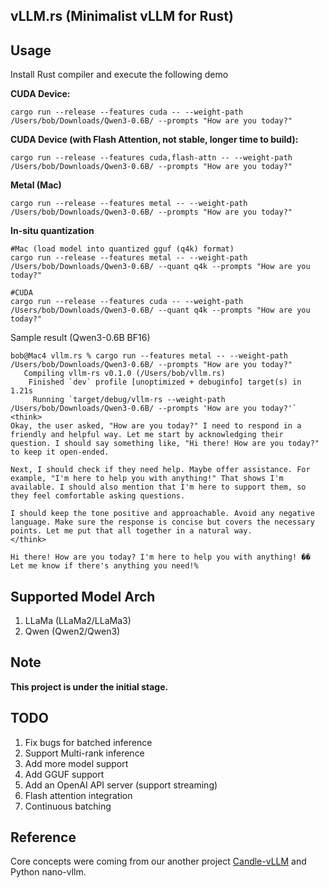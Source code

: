 ## vLLM.rs (Minimalist vLLM for Rust)

## Usage
Install Rust compiler and execute the following demo

**CUDA Device:**
```
cargo run --release --features cuda -- --weight-path /Users/bob/Downloads/Qwen3-0.6B/ --prompts "How are you today?"
```

**CUDA Device (with Flash Attention, not stable, longer time to build):**
```
cargo run --release --features cuda,flash-attn -- --weight-path /Users/bob/Downloads/Qwen3-0.6B/ --prompts "How are you today?"
```

**Metal (Mac)**
```
cargo run --release --features metal -- --weight-path /Users/bob/Downloads/Qwen3-0.6B/ --prompts "How are you today?"
```

**In-situ quantization**
```
#Mac (load model into quantized gguf (q4k) format)
cargo run --release --features metal -- --weight-path /Users/bob/Downloads/Qwen3-0.6B/ --quant q4k --prompts "How are you today?"

#CUDA
cargo run --release --features cuda -- --weight-path /Users/bob/Downloads/Qwen3-0.6B/ --quant q4k --prompts "How are you today?"
```


Sample result (Qwen3-0.6B BF16)

```
bob@Mac4 vllm.rs % cargo run --features metal -- --weight-path /Users/bob/Downloads/Qwen3-0.6B/ --prompts "How are you today?"
   Compiling vllm-rs v0.1.0 (/Users/bob/vllm.rs)
    Finished `dev` profile [unoptimized + debuginfo] target(s) in 1.21s
     Running `target/debug/vllm-rs --weight-path /Users/bob/Downloads/Qwen3-0.6B/ --prompts 'How are you today?'`
<think>
Okay, the user asked, "How are you today?" I need to respond in a friendly and helpful way. Let me start by acknowledging their question. I should say something like, "Hi there! How are you today?" to keep it open-ended.

Next, I should check if they need help. Maybe offer assistance. For example, "I'm here to help you with anything!" That shows I'm available. I should also mention that I'm here to support them, so they feel comfortable asking questions.

I should keep the tone positive and approachable. Avoid any negative language. Make sure the response is concise but covers the necessary points. Let me put that all together in a natural way.
</think>

Hi there! How are you today? I'm here to help you with anything! �� Let me know if there's anything you need!%                                                                                
```
## Supported Model Arch
1) LLaMa (LLaMa2/LLaMa3)
2) Qwen (Qwen2/Qwen3)

## Note
**This project is under the initial stage.**

## TODO

1. Fix bugs for batched inference
2. Support Multi-rank inference
3. Add more model support
4. Add GGUF support
5. Add an OpenAI API server (support streaming)
6. Flash attention integration
7. Continuous batching

## Reference

Core concepts were coming from our another project [Candle-vLLM](https://github.com/EricLBuehler/candle-vllm) and Python nano-vllm.